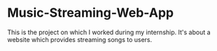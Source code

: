 # Music-Streaming-Web-App
This is the project on which I worked during my internship. It's about a website which provides streaming songs to users. 
